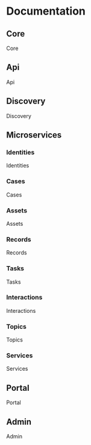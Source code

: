 # Documentation

## Core

Core

## Api

Api

## Discovery

Discovery

## Microservices

### Identities

Identities

### Cases

Cases

### Assets

Assets

### Records

Records

### Tasks

Tasks

### Interactions

Interactions

### Topics

Topics

### Services

Services

## Portal

Portal

## Admin

Admin
